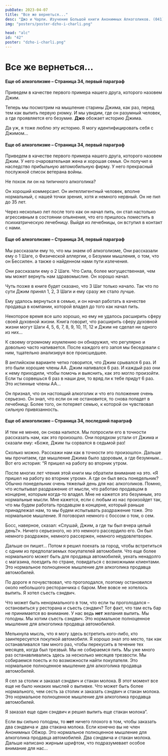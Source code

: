 ```yaml
---
pubDate: 2023-04-07
title: "Все же вернеться..."
desc: "Джо и Чарли. Изучение Большой книги Анонимных Алкоголиков. (041)"
img: "posters/poster-dzho-i-charli.png"

head: "alc"
id: "42"
poster: "dzho-i-charli.png"
---
```


# Все же вернеться...

#### Еще об алкоголизме – Страница 34, первый параграф

Приведем в качестве первого примера нашего друга, которого назовем Джим.

Теперь мы посмотрим на мышление старины Джима, как раз, перед тем как выпить первую рюмку. И мы увидим, где он разумный человек, а где проявляется его безумие. **Джо** обожает историю Джима.

Да уж, я тоже люблю эту историю. Я могу идентифицировать себя с Джимом…

#### Еще об алкоголизме – Страница 34, первый параграф

Приведем в качестве первого примера нашего друга, которого назовем Джим. У него очаровательная жена и хорошая семья. Он получил в наследство прибыльную автомобильную фирму. У него прекрасный послужной список ветерана войны.

Не похож ли он на типичного алкоголика?

Он хороший коммерсант. Он интеллигентный человек, вполне нормальный, с нашей точки зрения, хотя и немного нервный. Он не пил до 35 лет.

Через несколько лет после того как он начал пить, он стал настолько агрессивным в состоянии опьянения, что его пришлось поместить в психиатрическую лечебницу. Выйдя из лечебницы, он вступил в контакт с нами.

#### Еще об алкоголизме – Страница 34, первый параграф

Мы рассказали ему то, что мы знаем об алкоголизме,
Они рассказали ему о 1 Шаге, о Физической аллергии, о Безумии мышления, о том, что он Бессилен.
а также о найденном нами пути излечения.

Они рассказали ему о 2 Шаге. Что Сила, более могущественная, чем мы может вернуть нам здравомыслие.
Он хорошо начал.

Чуть позже в книге будет сказано, что 3 Шаг только начало. Так что по сути Джим принял 1, 2, 3 Шаги и ему сразу же стало лучше.

Ему удалось вернуться в семью, и он начал работать в качестве продавца в компании, которой владел до того как начал пить.

Некоторое время все шло хорошо, но ему не удалось расширить сферу своей духовной жизни.
Книга говорит, что расширить сферу духовной жизни могут Шаги 4, 5, 6, 7, 8, 9, 10, 11, 12 и Джим не сделал ни одного из них…

К своему огромному изумлению он обнаружил, что регулярно и довольно часто напивается. После каждого его запоя мы беседовали с ним, тщательно анализируя все происшедшее.

В английском варианте четко говорится, что Джим срывался 6 раз. И это были хорошие члены АА. Джим напивался 6 раз. И каждый раз они к нему приходили, чтобы помочь и выяснить, как это могло произойти. Если ты сорвешься 6 раз в наши дни, то вряд ли к тебе придут 6 раз. Это истинные члены АА…

Он признал, что он настоящий алкоголик и что его положение очень серьезно. Он знал, что если он не остановится, то снова попадет в лечебницу. Более того, он потеряет семью, к которой он чувствовал сильную привязанность.

#### Еще об алкоголизме – Страница 34, последний параграф

И тем не менее, он снова напился. Мы попросили его в точности рассказать нам, как это произошло.
Они порядком устали от Джима и сказали ему: «Боже, Джим ты сорвался в седьмой раз!

Сколько можно. Расскажи нам как в точности это произошло». Дальше мы прочитаем, где мышление Джима было здоровым, а где безумным…
Вот его история: “Я пришел на работу во вторник утром.

После многих лет чтения этой книги мы обратили внимание на это. «Я пришел на работу во вторник утром». А где он был весь понедельник? Обычно понедельник очень тяжелый день для нас алкоголиков.
Помню, что испытывал раздражение от мысли, что работаю продавцом в концерне, которым когда-то владел.
Мне не кажется это безумным, это нормальные мысли. Мне кажется, если с любым из нас произойдет так, что мы будем работать продавцом в концерне, который раньше принадлежал нам, то мы будем испытывать раздражение тоже. Это нормальное мышление.
Я поговорил немного с боссом о том, о сем.

Босс, наверное, сказал: «Слушай, Джим, а где ты был вчера целый день?». Ничего серьезного, но это немного рассердило его. Он был немного раздражен, немного рассержен, немного неудовлетворен.

Дальше он пишет…
Потом я решил поехать за город, чтобы встретиться с одним из предполагаемых покупателей автомобиля.
Что еще более нормального может быть для продавца автомобилей, уехать ненадолго с магазина, поездить по стране, повидаться с возможными клиентами. Это нормальное полноценное мышление для алкоголика продавца автомобилей.

По дороге я почувствовал, что проголодался, поэтому остановился около небольшого ресторанчика с баром. Мне вовсе не хотелось выпить. Я хотел съесть сэндвич.

Что может быть ненормального в том, что если ты проголодался – остановиться у ресторана и съесть сэндвич? Тот факт, что там есть бар не принимается во внимание. У нас ведь **нет** желания выпить. Мы голодны. Мы хотим съесть сэндвич. Это нормальное полноценное мышление для алкоголика продавца автомобилей.

Мелькнула мысль, что я могу здесь встретить кого-либо, кто заинтересуется покупкой автомобиля. Я хорошо знал это место, так как останавливался там много раз, чтобы перекусить в течение тех месяцев, когда был трезвый.
Мы не собираемся пить. Мы уже много раз останавливались здесь за несколько месяцев трезвости. Мы собираемся поесть и по возможности найти покупателя. Это нормальное полноценное мышление для алкоголика продавца автомобилей.

Я сел за столик и заказал сэндвич и стакан молока. В этот момент все еще не было никаких мыслей о выпивке.
Что может быть более нормального, чем сесть за столик и заказать сэндвич и стакан молока. Это нормальное полноценное мышление для алкоголика продавца автомобилей.

Я заказал еще один сэндвич и решил выпить еще стакан молока”.

Если вы сильно голодны, то **нет** ничего плохого в том, чтобы заказать два сэндвича и  два стакана молока. Если конечно вы не член Анонимных Обжор. Это нормальное полноценное мышление для алкоголика продавца автомобилей. Два сэндвича и стакан молока. Дальше написано жирным шрифтом, что подразумевает особое внимание для нас…
